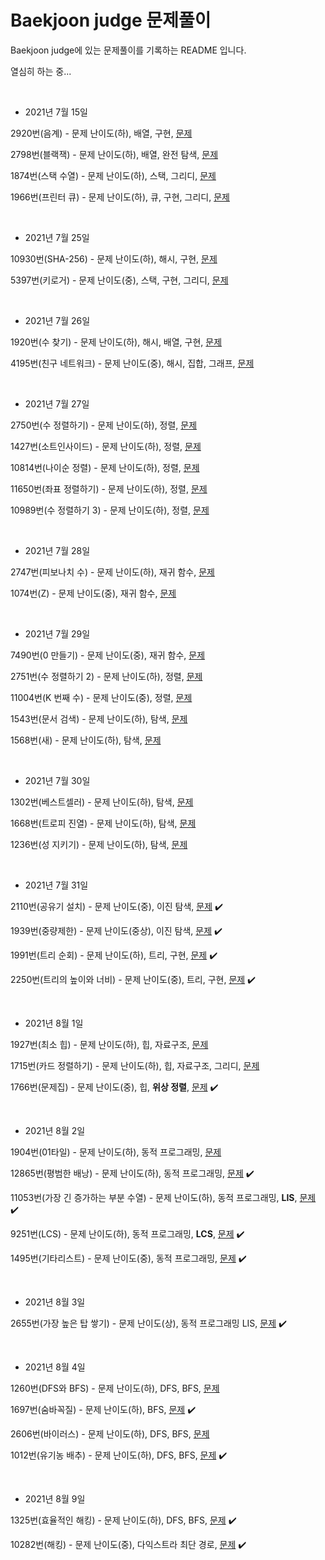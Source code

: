 # Baekjoon judge 문제풀이



Baekjoon judge에 있는 문제풀이를 기록하는 README 입니다.

열심히 하는 중...



<br/>

* 2021년 7월 15일

2920번(음계) - 문제 난이도(하), 배열, 구현, [문제](https://www.acmicpc.net/problem/2920) 

2798번(블랙잭) - 문제 난이도(하), 배열, 완전 탐색, [문제](https://www.acmicpc.net/problem/2798)

1874번(스택 수열) - 문제 난이도(하), 스택, 그리디, [문제](https://www.acmicpc.net/problem/1874)

1966번(프린터 큐) - 문제 난이도(하), 큐, 구현, 그리디, [문제](https://www.acmicpc.net/problem/1966)

<br/>

* 2021년 7월 25일

10930번(SHA-256) - 문제 난이도(하), 해시, 구현, [문제](https://www.acmicpc.net/problem/10930)

5397번(키로거) - 문제 난이도(중), 스택, 구현, 그리디, [문제](https://www.acmicpc.net/problem/5397)

<br/>

* 2021년 7월 26일

1920번(수 찾기) - 문제 난이도(하), 해시, 배열, 구현, [문제](https://www.acmicpc.net/problem/1920)

4195번(친구 네트워크) - 문제 난이도(중), 해시, 집합, 그래프, [문제](https://www.acmicpc.net/problem/4195)

<br/>



* 2021년 7월 27일

2750번(수 정렬하기) - 문제 난이도(하), 정렬, [문제](https://www.acmicpc.net/problem/2750)

1427번(소트인사이드) - 문제 난이도(하), 정렬, [문제](https://www.acmicpc.net/problem/1427) 

10814번(나이순 정렬) - 문제 난이도(하), 정렬, [문제](https://www.acmicpc.net/problem/10814)

11650번(좌표 정렬하기) - 문제 난이도(하), 정렬, [문제](https://www.acmicpc.net/problem/11650)

10989번(수 정렬하기 3) - 문제 난이도(하), 정렬, [문제](https://www.acmicpc.net/problem/10989)

<br/>

* 2021년 7월 28일

2747번(피보나치 수) - 문제 난이도(하), 재귀 함수, [문제](https://www.acmicpc.net/problem/2747)

1074번(Z) - 문제 난이도(중), 재귀 함수, [문제](https://www.acmicpc.net/problem/1074)

<br/>

* 2021년 7월 29일

7490번(0 만들기) - 문제 난이도(중), 재귀 함수, [문제](https://www.acmicpc.net/problem/7490)

2751번(수 정렬하기 2) - 문제 난이도(하), 정렬, [문제](https://www.acmicpc.net/problem/2751)

11004번(K 번째 수) - 문제 난이도(중), 정렬, [문제](https://www.acmicpc.net/problem/11004)

1543번(문서 검색) - 문제 난이도(하), 탐색, [문제](https://www.acmicpc.net/problem/1543)

1568번(새) - 문제 난이도(하), 탐색, [문제](https://www.acmicpc.net/problem/1568)

<br/>

* 2021년 7월 30일

1302번(베스트셀러) - 문제 난이도(하), 탐색, [문제](https://www.acmicpc.net/problem/1302)

1668번(트로피 진열) - 문제 난이도(하), 탐색, [문제](https://www.acmicpc.net/problem/1668)

1236번(성 지키기) - 문제 난이도(하), 탐색, [문제](https://www.acmicpc.net/problem/1236)

<br/>

* 2021년 7월 31일

2110번(공유기 설치) - 문제 난이도(중), 이진 탐색, [문제](https://www.acmicpc.net/problem/2110) :heavy_check_mark:

1939번(중량제한) - 문제 난이도(중상), 이진 탐색, [문제](https://www.acmicpc.net/problem/1939) :heavy_check_mark:

1991번(트리 순회) - 문제 난이도(하), 트리, 구현, [문제](https://www.acmicpc.net/problem/1991) :heavy_check_mark:

2250번(트리의 높이와 너비) - 문제 난이도(중), 트리, 구현, [문제](https://www.acmicpc.net/problem/2250) :heavy_check_mark:

 <br/>

* 2021년 8월 1일

1927번(최소 힙) - 문제 난이도(하), 힙, 자료구조, [문제](https://www.acmicpc.net/problem/1927)

1715번(카드 정렬하기) - 문제 난이도(하), 힙, 자료구조, 그리디, [문제](https://www.acmicpc.net/problem/1715)

1766번(문제집) - 문제 난이도(중), 힙, **위상 정렬**, [문제](https://www.acmicpc.net/problem/1766) :heavy_check_mark:

<br/>

* 2021년 8월 2일

1904번(01타일) - 문제 난이도(하), 동적 프로그래밍, [문제](https://www.acmicpc.net/problem/1904)

12865번(평범한 배낭) - 문제 난이도(하), 동적 프로그래밍, [문제](https://www.acmicpc.net/problem/12865) :heavy_check_mark:

11053번(가장 긴 증가하는 부분 수열) - 문제 난이도(하), 동적 프로그래밍, **LIS**, [문제](https://www.acmicpc.net/problem/11053) :heavy_check_mark:

9251번(LCS) - 문제 난이도(하), 동적 프로그래밍, **LCS**, [문제](https://www.acmicpc.net/problem/9251) :heavy_check_mark:

1495번(기타리스트) - 문제 난이도(중), 동적 프로그래밍, [문제](https://www.acmicpc.net/problem/1495) :heavy_check_mark:

<br/>

* 2021년 8월 3일

2655번(가장 높은 탑 쌓기) - 문제 난이도(상), 동적 프로그래밍 LIS, [문제](https://www.acmicpc.net/problem/2655) :heavy_check_mark:

<br/>

* 2021년 8월 4일

1260번(DFS와 BFS) - 문제 난이도(하), DFS, BFS, [문제](https://www.acmicpc.net/problem/1260)

1697번(숨바꼭질) - 문제 난이도(하), BFS, [문제](https://www.acmicpc.net/problem/1697) :heavy_check_mark:

2606번(바이러스) - 문제 난이도(하), DFS, BFS, [문제](https://www.acmicpc.net/problem/2606)

1012번(유기농 배추) - 문제 난이도(하), DFS, BFS, [문제](https://www.acmicpc.net/problem/1012) :heavy_check_mark:

<br/>

* 2021년 8월 9일

1325번(효율적인 해킹) - 문제 난이도(하), DFS, BFS, [문제](https://www.acmicpc.net/problem/1325) :heavy_check_mark:

10282번(해킹) - 문제 난이도(중), 다익스트라 최단 경로, [문제](https://www.acmicpc.net/problem/10282) :heavy_check_mark:

